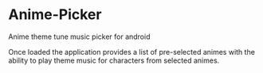 # Anime-Picker
Anime theme tune music picker for android

Once loaded the application provides a list of pre-selected animes with the ability to play theme music for characters from selected animes. 
